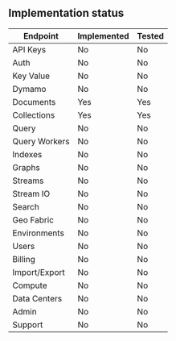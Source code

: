 ## Implementation status

| Endpoint      | Implemented | Tested |
|---------------|-------------|--------|
| API Keys      | No          | No     |
| Auth             | No          | No     |
| Key Value     | No          | No     |
| Dymamo        | No          | No     |
| Documents     | Yes         | Yes    |
| Collections   | Yes         | Yes    |
| Query         | No          | No     |
| Query Workers | No          | No     |
| Indexes       | No          | No     |
| Graphs        | No          | No     |
| Streams       | No          | No     |
| Stream IO     | No          | No     |
| Search        | No          | No     |
| Geo Fabric    | No          | No     |
| Environments  | No          | No     |
| Users         | No          | No     |
| Billing       | No          | No     |
| Import/Export | No          | No     |
| Compute       | No          | No     |
| Data Centers  | No          | No     |
| Admin         | No          | No     |
| Support       | No          | No     |
